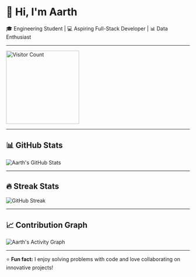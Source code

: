 # 👋 Hi, I'm Aarth  

🎓 Engineering Student | 💻 Aspiring Full-Stack Developer | 📊 Data Enthusiast  

---

<img src="https://visitor-badge.laobi.icu/badge?page_id=aarth-01.aarth-01" alt="Visitor Count" height="200"/>

---

## 📊 GitHub Stats
![Aarth's GitHub Stats](https://github-readme-stats.vercel.app/api?username=aarth-01&show_icons=true&theme=radical)

---

## 🔥 Streak Stats
![GitHub Streak](https://streak-stats.demolab.com?user=aarth-01&theme=radical&hide_border=true)

---

## 📈 Contribution Graph
![Aarth's Activity Graph](https://github-readme-activity-graph.vercel.app/graph?username=aarth-01&theme=radical)

---

⭐ **Fun fact:** I enjoy solving problems with code and love collaborating on innovative projects!
